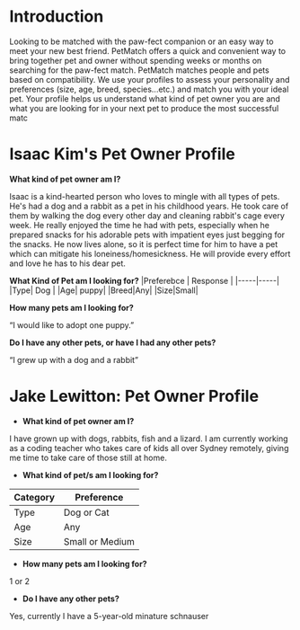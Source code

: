 
# Introduction


Looking to be matched with the paw-fect companion or an easy way to meet your new best
friend. PetMatch offers a quick and convenient way to bring together pet and owner
without spending weeks or months on searching for the paw-fect match. PetMatch matches
people and pets based on compatibility. We use your profiles to assess your
personality and preferences (size, age, breed, species...etc.) and match you with your
ideal pet. Your profile helps us understand what kind of pet owner you are and what
you are looking for in your next pet to produce the most successful matc

# Isaac Kim's Pet Owner Profile

**What kind of pet owner am I?**

Isaac is a kind-hearted person who loves to mingle with all types of pets. He's had a dog and a rabbit as a pet in his childhood years. He took care of them by walking the dog every other day and cleaning rabbit's cage every week. He really enjoyed the time he had with pets, especially when he prepared snacks for his adorable pets with impatient eyes just begging for the snacks. He now lives alone, so it is perfect time for him to have a pet which can mitigate his loneiness/homesickness. He will provide every effort and love he has to his dear pet.

**What Kind of Pet am I looking for?**
|Preferebce | Response |
|-----|-----|
|Type| Dog |
|Age| puppy|
|Breed|Any|
|Size|Small|

**How many pets am I looking for?**

“I would like to adopt one puppy.”

**Do I have any other pets, or have I had any other pets?**

“I grew up with a dog and a rabbit”

# Jake Lewitton: Pet Owner Profile
- **What kind of pet owner am I?**

I have grown up with dogs, rabbits, fish and a lizard. I am currently working as a coding teacher who takes care of kids all over Sydney remotely, giving me time to take care of those still at home.

- **What kind of pet/s am I looking for?**

|Category|Preference|
|--------|--------|
|Type|Dog or Cat|
|Age|Any|
|Size|Small or Medium|

- **How many pets am I looking for?**

1 or 2

- **Do I have any other pets?**

Yes, currently I have a 5-year-old minature schnauser

